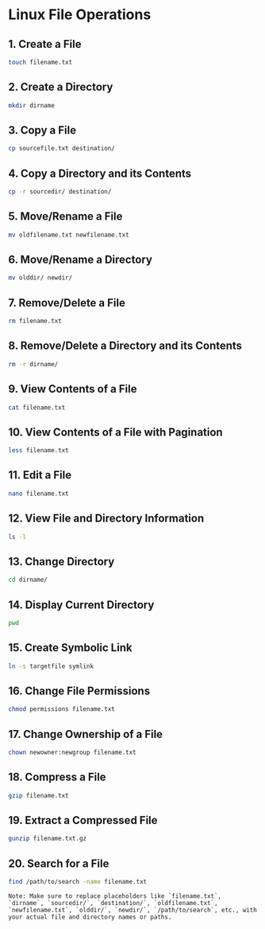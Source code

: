 # Linux File Operations

## 1. Create a File

```bash
touch filename.txt
```

## 2. Create a Directory

```bash
mkdir dirname
```

## 3. Copy a File

```bash
cp sourcefile.txt destination/
```

## 4. Copy a Directory and its Contents

```bash
cp -r sourcedir/ destination/
```

## 5. Move/Rename a File

```bash
mv oldfilename.txt newfilename.txt
```

## 6. Move/Rename a Directory

```bash
mv olddir/ newdir/
```

## 7. Remove/Delete a File

```bash
rm filename.txt
```

## 8. Remove/Delete a Directory and its Contents

```bash
rm -r dirname/
```

## 9. View Contents of a File

```bash
cat filename.txt
```

## 10. View Contents of a File with Pagination

```bash
less filename.txt
```

## 11. Edit a File

```bash
nano filename.txt
```

## 12. View File and Directory Information

```bash
ls -l
```

## 13. Change Directory

```bash
cd dirname/
```

## 14. Display Current Directory

```bash
pwd
```

## 15. Create Symbolic Link

```bash
ln -s targetfile symlink
```

## 16. Change File Permissions

```bash
chmod permissions filename.txt
```

## 17. Change Ownership of a File

```bash
chown newowner:newgroup filename.txt
```

## 18. Compress a File

```bash
gzip filename.txt
```

## 19. Extract a Compressed File

```bash
gunzip filename.txt.gz
```

## 20. Search for a File

```bash
find /path/to/search -name filename.txt
```
```
Note: Make sure to replace placeholders like `filename.txt`, `dirname`, `sourcedir/`, `destination/`, `oldfilename.txt`, `newfilename.txt`, `olddir/`, `newdir/`, `/path/to/search`, etc., with your actual file and directory names or paths.
